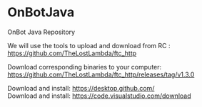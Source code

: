 # OnBotJava
OnBot Java Repository

We will use the tools to upload and download from RC : https://github.com/TheLostLambda/ftc_http

Download corresponding binaries to your computer: https://github.com/TheLostLambda/ftc_http/releases/tag/v1.3.0

Download and install: https://desktop.github.com/  
Download and install: https://code.visualstudio.com/download


